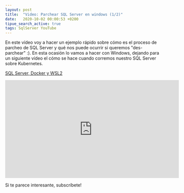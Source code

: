 ```yaml
---
layout: post
title:  "Video: Parchear SQL Server en windows (1/2)"
date:   2020-10-02 00:00:53 +0200
tipue_search_active: true
tags: SqlServer YouTube
---
```


En este vídeo voy a hacer un ejemplo rápido sobre cómo es el proceso de parcheo de SQL Server y qué nos puede ocurrir si queremos "des-parchear" :). En esta ocasión lo vamos a hacer con Windows, dejando para un siguiente vídeo el cómo se hace cuando corremos nuestro SQL Server sobre Kubernetes.

[SQL Server, Docker y WSL2](https://youtu.be/u5NXXssT1jI)

<iframe width="560" height="315" src="https://www.youtube.com/embed/cRduwHDBoNg" frameborder="0" allow="accelerometer; autoplay; clipboard-write; encrypted-media; gyroscope; picture-in-picture" allowfullscreen></iframe>

<script src="https://apis.google.com/js/platform.js"></script>

Si te parece interesante, subscríbete!
<div class="g-ytsubscribe" data-channelid="UCYboHnN6tvFfHqPWZWY82AQ" data-layout="default" data-count="default"></div>


